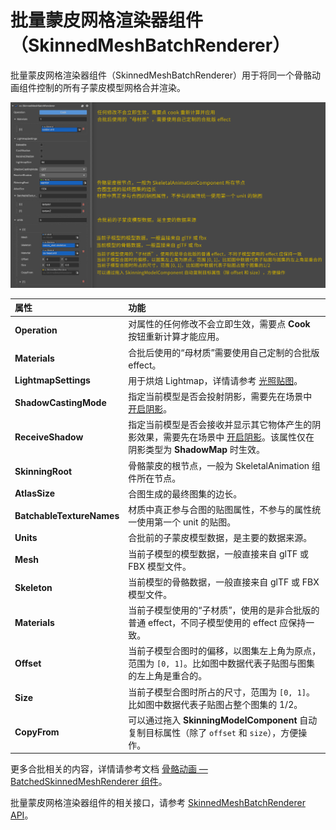 # 批量蒙皮网格渲染器组件（SkinnedMeshBatchRenderer）

批量蒙皮网格渲染器组件（SkinnedMeshBatchRenderer）用于将同一个骨骼动画组件控制的所有子蒙皮模型网格合并渲染。

![mesh batch](./img/batched-skinning-model-component.png)

| 属性 | 功能 |
| :--- | :--- |
| **Operation**         | 对属性的任何修改不会立即生效，需要点 **Cook** 按钮重新计算才能应用。 |
| **Materials**         | 合批后使用的“母材质”需要使用自己定制的合批版 effect。 |
| **LightmapSettings**  | 用于烘焙 Lightmap，详情请参考 [光照贴图](../../concepts/scene/light/lightmap.md)。 |
| **ShadowCastingMode** | 指定当前模型是否会投射阴影，需要先在场景中 [开启阴影](../../concepts/scene/light/shadow.md#%E5%BC%80%E5%90%AF%E9%98%B4%E5%BD%B1)。 |
| **ReceiveShadow**     | 指定当前模型是否会接收并显示其它物体产生的阴影效果，需要先在场景中 [开启阴影](../../concepts/scene/light/shadow.md#%E5%BC%80%E5%90%AF%E9%98%B4%E5%BD%B1)。该属性仅在阴影类型为 **ShadowMap** 时生效。 |
| **SkinningRoot**      |骨骼蒙皮的根节点，一般为 SkeletalAnimation 组件所在节点。  |
| **AtlasSize**         | 合图生成的最终图集的边长。 |
| **BatchableTextureNames** | 材质中真正参与合图的贴图属性，不参与的属性统一使用第一个 unit 的贴图。 |
| **Units**     | 合批前的子蒙皮模型数据，是主要的数据来源。 |
| **Mesh**      | 当前子模型的模型数据，一般直接来自 glTF 或 FBX 模型文件。 |
| **Skeleton**  | 当前模型的骨骼数据，一般直接来自 glTF 或 FBX 模型文件。 |
| **Materials** | 当前子模型使用的“子材质”，使用的是非合批版的普通 effect，不同子模型使用的 effect 应保持一致。 |
| **Offset**    | 当前子模型合图时的偏移，以图集左上角为原点，范围为 `[0, 1]`。比如图中数据代表子贴图与图集的左上角是重合的。 |
| **Size**      | 当前子模型合图时所占的尺寸，范围为 `[0, 1]`。比如图中数据代表子贴图占整个图集的 1/2。 |
| **CopyFrom**  | 可以通过拖入 **SkinningModelComponent** 自动复制目标属性（除了 `offset` 和 `size`），方便操作。 |

更多合批相关的内容，详情请参考文档 [骨骼动画 — BatchedSkinnedMeshRenderer 组件](../../animation/skeletal-animation.md)。

批量蒙皮网格渲染器组件的相关接口，请参考 [SkinnedMeshBatchRenderer API](%__APIDOC__%/zh/#/docs/3.4/zh/3d/Class/SkinnedMeshBatchRenderer)。
